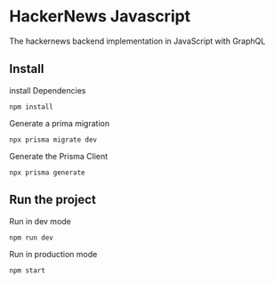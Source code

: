 # HackerNews Javascript

The hackernews backend implementation in JavaScript with GraphQL

## Install

install Dependencies
```
npm install
```

Generate a prima migration
```
npx prisma migrate dev
```

Generate the Prisma Client
```
npx prisma generate
```

## Run the project

Run in dev mode
```
npm run dev
```
Run in production mode
```
npm start
```